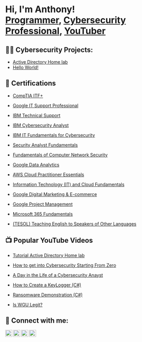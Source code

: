 <h1>Hi, I'm Anthony! <br/><a href="https://github.com/joshmadakor1">Programmer</a>, <a href="https://www.linkedin.com/in/abrown/">Cybersecurity Professional</a>, <a href="https://www.youtube.com/c/joshmadakor">YouTuber</a></h1>

<h2>👨‍💻 Cybersecurity Projects:</h2>

  - [Active Directory Home lab](https://github.com/abrown333/ActiveDirectoryLab)
  - [Hello World!]()
  
  <h2>📃 Certifications</h2>

  - [CompTIA ITF+](https://verify.CompTIA.org)
   
  - [Google IT Support Professional](https://coursera.org/verify/professional-cert/ZPX6NLM6RZAE)
   
  - [IBM Technical Support](https://coursera.org/verify/professional-cert/R4LFN8ZT2GSE)
   
  - [IBM Cybersecurity Analyst](https://coursera.org/verify/professional-cert/5DLEHJ2PHPZJ)
   
  - [IBM IT Fundamentals for Cybersecurity](https://coursera.org/verify/specialization/SMTPYEM8HSS3)
   
  - [Security Analyst Fundamentals](https://coursera.org/verify/specialization/Y7FEW4L9TPDE)
   
  - [Fundamentals of Computer Network Security](https://coursera.org/verify/specialization/EKN97AGRK7PC)
   
  - [Google Data Analytics](https://coursera.org/verify/professional-cert/WSZBSX5JM944)
   
  - [AWS Cloud Practitioner Essentials](https://coursera.org/verify/D86Y5P8M4SGZ)
   
  - [Information Technology (IT) and Cloud Fundamentals](https://coursera.org/verify/specialization/C89YJ6VTC792)
   
  - [Google Digital Marketing & E-commerce](https://coursera.org/verify/professional-cert/7YVNHZMLGFXB)
   
  - [Google Project Management](https://coursera.org/verify/professional-cert/2TLNTGZJV7KB)
   
  - [Microsoft 365 Fundamentals](https://coursera.org/verify/specialization/BLWM3H9UB52H)
   
  - [(TESOL) Teaching English to Speakers of Other Languages](https://i.imgur.com/gXDvEQu.png)


<h2>📺 Popular YouTube Videos</h2>

  - [Tutorial Active Directory Home lab](https://github.com/abrown333/LABURL)


- [How to get into Cybersecurity Starting From Zero](https://www.youtube.com/watch?v=a83ASGn_V_s)
- [A Day in the Life of a Cybersecurity Anayst](https://www.youtube.com/watch?v=uHy3oM7NnoU)
- [How to Create a KeyLogger (C#)](https://www.youtube.com/watch?v=N-L9hklSlNk)
- [Ransomware Demonstration (C#)](https://www.youtube.com/watch?v=OfvdQeh79s0)
- [Is WGU Legit?](https://www.youtube.com/watch?v=E2MwRWxDBkA)

<h2> 🤳 Connect with me:</h2>

[<img align="left" alt="JoshMadakor | YouTube" width="22px" src="https://cdn.jsdelivr.net/npm/simple-icons@v3/icons/youtube.svg" />][youtube]
[<img align="left" alt="JoshMadakor | Twitter" width="22px" src="https://cdn.jsdelivr.net/npm/simple-icons@v3/icons/twitter.svg" />][twitter]
[<img align="left" alt="JoshMadakor | LinkedIn" width="22px" src="https://cdn.jsdelivr.net/npm/simple-icons@v3/icons/linkedin.svg" />][linkedin]
[<img align="left" alt="JoshMadakor | Instagram" width="22px" src="https://cdn.jsdelivr.net/npm/simple-icons@v3/icons/instagram.svg" />][instagram]

[twitter]: https://twitter.com/abrown3301
[youtube]: https://www.youtube.com/c/joshmadakor
[instagram]: https://www.instagram.com/abrown33/
[linkedin]: https://linkedin.com/in/joshmadakor

<!--
**joshmadakor1/joshmadakor1** is a ✨ _special_ ✨ repository because its `README.md` (this file) appears on your GitHub profile.

Here are some ideas to get you started:

- 🔭 I’m currently working on ...
- 🌱 I’m currently learning ...
- 👯 I’m looking to collaborate on ...
- 🤔 I’m looking for help with ...
- 💬 Ask me about ...
- 📫 How to reach me: ...
- 😄 Pronouns: ...
- ⚡ Fun fact: ...
-->
